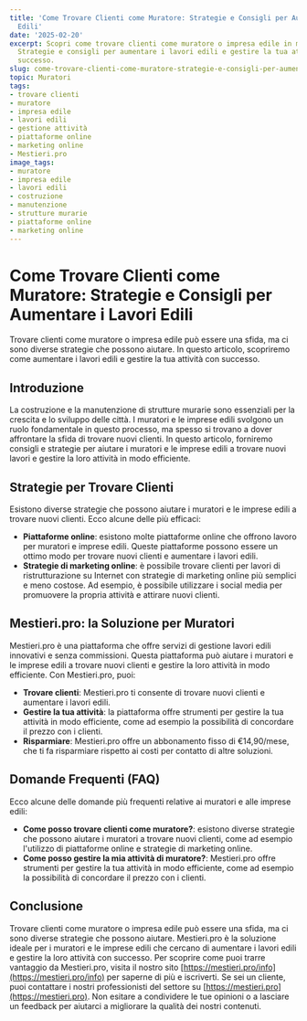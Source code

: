 ```yaml
---
title: 'Come Trovare Clienti come Muratore: Strategie e Consigli per Aumentare i Lavori
  Edili'
date: '2025-02-20'
excerpt: Scopri come trovare clienti come muratore o impresa edile in modo efficiente.
  Strategie e consigli per aumentare i lavori edili e gestire la tua attività con
  successo.
slug: come-trovare-clienti-come-muratore-strategie-e-consigli-per-aumentare-i-lavori-edili
topic: Muratori
tags:
- trovare clienti
- muratore
- impresa edile
- lavori edili
- gestione attività
- piattaforme online
- marketing online
- Mestieri.pro
image_tags:
- muratore
- impresa edile
- lavori edili
- costruzione
- manutenzione
- strutture murarie
- piattaforme online
- marketing online
---
```


# Come Trovare Clienti come Muratore: Strategie e Consigli per Aumentare i Lavori Edili

Trovare clienti come muratore o impresa edile può essere una sfida, ma ci sono diverse strategie che possono aiutare. In questo articolo, scopriremo come aumentare i lavori edili e gestire la tua attività con successo.

## Introduzione

La costruzione e la manutenzione di strutture murarie sono essenziali per la crescita e lo sviluppo delle città. I muratori e le imprese edili svolgono un ruolo fondamentale in questo processo, ma spesso si trovano a dover affrontare la sfida di trovare nuovi clienti. In questo articolo, forniremo consigli e strategie per aiutare i muratori e le imprese edili a trovare nuovi lavori e gestire la loro attività in modo efficiente.

## Strategie per Trovare Clienti

Esistono diverse strategie che possono aiutare i muratori e le imprese edili a trovare nuovi clienti. Ecco alcune delle più efficaci:

* **Piattaforme online**: esistono molte piattaforme online che offrono lavoro per muratori e imprese edili. Queste piattaforme possono essere un ottimo modo per trovare nuovi clienti e aumentare i lavori edili.
* **Strategie di marketing online**: è possibile trovare clienti per lavori di ristrutturazione su Internet con strategie di marketing online più semplici e meno costose. Ad esempio, è possibile utilizzare i social media per promuovere la propria attività e attirare nuovi clienti.

## Mestieri.pro: la Soluzione per Muratori

Mestieri.pro è una piattaforma che offre servizi di gestione lavori edili innovativi e senza commissioni. Questa piattaforma può aiutare i muratori e le imprese edili a trovare nuovi clienti e gestire la loro attività in modo efficiente. Con Mestieri.pro, puoi:

* **Trovare clienti**: Mestieri.pro ti consente di trovare nuovi clienti e aumentare i lavori edili.
* **Gestire la tua attività**: la piattaforma offre strumenti per gestire la tua attività in modo efficiente, come ad esempio la possibilità di concordare il prezzo con i clienti.
* **Risparmiare**: Mestieri.pro offre un abbonamento fisso di €14,90/mese, che ti fa risparmiare rispetto ai costi per contatto di altre soluzioni.

## Domande Frequenti (FAQ)

Ecco alcune delle domande più frequenti relative ai muratori e alle imprese edili:

* **Come posso trovare clienti come muratore?**: esistono diverse strategie che possono aiutare i muratori a trovare nuovi clienti, come ad esempio l'utilizzo di piattaforme online e strategie di marketing online.
* **Come posso gestire la mia attività di muratore?**: Mestieri.pro offre strumenti per gestire la tua attività in modo efficiente, come ad esempio la possibilità di concordare il prezzo con i clienti.

## Conclusione

Trovare clienti come muratore o impresa edile può essere una sfida, ma ci sono diverse strategie che possono aiutare. Mestieri.pro è la soluzione ideale per i muratori e le imprese edili che cercano di aumentare i lavori edili e gestire la loro attività con successo. Per scoprire come puoi trarre vantaggio da Mestieri.pro, visita il nostro sito [https://mestieri.pro/info](https://mestieri.pro/info) per saperne di più e iscriverti. Se sei un cliente, puoi contattare i nostri professionisti del settore su [https://mestieri.pro](https://mestieri.pro). 
Non esitare a condividere le tue opinioni o a lasciare un feedback per aiutarci a migliorare la qualità dei nostri contenuti.